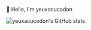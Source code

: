 :wave: Hello, I'm yeuxacucodon

![yeuxacucodon's GitHub stats](https://github-readme-stats.vercel.app/api?username=yeuxacucodon&show_icons=true&theme=tokyonight)
